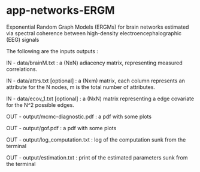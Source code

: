 # app-networks-ERGM
Exponential Random Graph Models (ERGMs) for brain networks estimated via spectral coherence between high-density electroencephalographic (EEG) signals

 The following are the inputs outputs :
 
IN - data/brainM.txt : a (NxN) adiacency matrix, representing measured correlations.

IN - data/attrs.txt [optional] : a (Nxm) matrix, each column represents an attribute for the N nodes, m is the total number of attributes.

IN - data/ecov_1.txt [optional] : a (NxN) matrix representing a edge covariate for the N^2 possible edges.

OUT - output/mcmc-diagnostic.pdf : a pdf with some plots

OUT - output/gof.pdf : a pdf with some plots

OUT - output/log_computation.txt : log of the computation sunk from the terminal

OUT - output/estimation.txt : print of the estimated parameters sunk from the terminal
